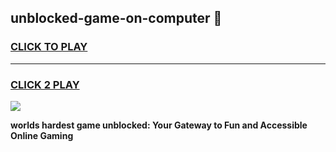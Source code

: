 
## unblocked-game-on-computer 👋
<h3>
<a href="https://premium.freeplayer.one?title=unblocked-game-on-computer&ref=14F">CLICK TO PLAY</a></h3>
<hr>

<h3>
<a href="https://premium.freeplayer.one?title=unblocked-game-on-computer&ref=14F">CLICK 2 PLAY</a>
  
</h3>

<a href="https://premium.freeplayer.one?title=unblocked-game-on-computer&ref=12F/"><img src="https://clearcache.store/games.png"></a>


**worlds hardest game unblocked: Your Gateway to Fun and Accessible Online Gaming**
